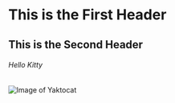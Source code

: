 # This is the First Header
## This is the Second Header
###### Hello Kitty
![Image of Yaktocat](https://octodex.github.com/images/yaktocat.png)
